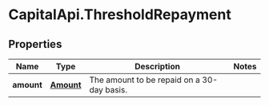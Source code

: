 # CapitalApi.ThresholdRepayment

## Properties

Name | Type | Description | Notes
------------ | ------------- | ------------- | -------------
**amount** | [**Amount**](Amount.md) | The amount to be repaid on a 30-day basis. | 



